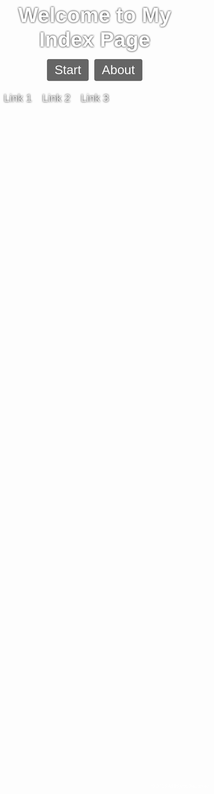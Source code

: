 <!DOCTYPE html>
<html lang="en">
<head>
  <meta charset="UTF-8">
  <meta name="viewport" content="width=device-width, initial-scale=1.0">
  <title>Index</title>
  <style>
    body {
      margin: 0;
      padding: 0;
      height: 100vh;
      overflow: hidden;
      font-family: Arial, sans-serif;
    }

    .background {
      background-image: url('https://static1.makeuseofimages.com/wordpress/wp-content/uploads/2022/05/3-Chess-Board.jpg');
      background-size: cover;
      background-position: center;
      filter: blur(8px);
      position: fixed;
      top: 0;
      left: 0;
      width: 100%;
      height: 100%;
      z-index: -1;
    }

    .content {
      position: relative;
      z-index: 1;
      height: 100%;
      display: flex;
      align-items: center;
      justify-content: center;
      color: white;
      text-shadow: 0 0 5px black;
      font-size: 2em;
    }

    .header {
      text-align: center;
      font-size: 2em;
      font-weight: bold;
      margin-top: 50px;
    }

    .footer {
      position: absolute;
      bottom: 10px;
      width: 100%;
      text-align: center;
      font-size: 0.9em;
      color: rgba(255, 255, 255, 0.7);
    }

    .button-container {
      display: flex;
      justify-content: center;
      gap: 15px;
      margin-top: 20px;
    }

    .button {
      background-color: rgba(0, 0, 0, 0.6);
      color: white;
      padding: 10px 20px;
      border-radius: 5px;
      border: none;
      font-size: 1.2em;
      cursor: pointer;
      transition: background-color 0.3s;
    }

    .button:hover {
      background-color: rgba(0, 0, 0, 0.8);
    }

    .links {
      margin-top: 30px;
    }

    .links a {
      color: rgba(255, 255, 255, 0.8);
      font-size: 1em;
      text-decoration: none;
      margin: 0 10px;
    }

    .links a:hover {
      color: rgba(255, 255, 255, 1);
    }

  </style>
</head>
<body>

  <div class="background"></div>
  
  <div class="content">
    <div>
      <div class="header">Welcome to My Index Page</div>
      <div class="button-container">
        <button class="button">Start</button>
        <button class="button">About</button>
      </div>
      <div class="links">
        <a href="#">Link 1</a>
        <a href="#">Link 2</a>
        <a href="#">Link 3</a>
      </div>
    </div>
  </div>

  <div class="footer">
    <p>© 2025 All Rights Reserved</p>
  </div>

</body>
</html>
